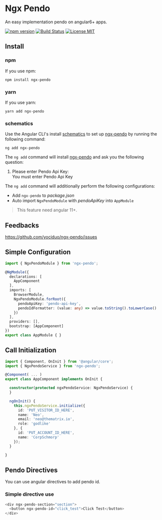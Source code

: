 # Ngx Pendo

An easy implementation pendo on angular6+ apps.

[![npm version](https://img.shields.io/npm/v/ngx-pendo.svg)](https://www.npmjs.com/package/ngx-pendo)
[![Build Status](https://github.com/yociduo/ngx-pendo/actions/workflows/ci.yml/badge.svg?branch=main)](https://github.com/yociduo/ngx-pendo/actions/workflows/ci.yml)
[![License MIT](https://img.shields.io/badge/license-MIT-blue.svg)](https://github.com/yociduo/ngx-pendo/blob/main/LICENSE)

## Install

### npm

If you use npm:

```
npm install ngx-pendo
```

### yarn

If you use yarn:

```
yarn add ngx-pendo
```

### schematics

Use the Angular CLI's install [schematics](https://angular.io/guide/schematics) to set up [ngx-pendo](https://www.npmjs.com/package/ngx-pendo) by running the following command:

```
ng add ngx-pendo
```

The `ng add` command will install [ngx-pendo](https://www.npmjs.com/package/ngx-pendo) and ask you the following question:

1. Please enter Pendo Api Key: <br/> You must enter Pendo Api Key

The `ng add` command will additionally perform the following configurations:

* Add `ngx-pendo` to *package.json*
* Auto import `NgxPendoModule` with *pendoApiKey* into `AppModule`


> This feature need angular 11+.

## Feedbacks

https://github.com/yociduo/ngx-pendo/issues

## Simple Configuration

```ts
import { NgxPendoModule } from 'ngx-pendo';

@NgModule({
  declarations: [
    AppComponent
  ],
  imports: [
    BrowserModule,
    NgxPendoModule.forRoot({
      pendoApiKey: 'pendo-api-key',
      pendoIdFormatter: (value: any) => value.toString().toLowerCase()
    })
  ],
  providers: [],
  bootstrap: [AppComponent]
})
export class AppModule { }
```

## Call Initialization

```ts
import { Component, OnInit } from '@angular/core';
import { NgxPendoService } from 'ngx-pendo';

@Component( ... )
export class AppComponent implements OnInit {

  constructor(protected ngxPendoService: NgxPendoService) {
  }

  ngOnInit() {
    this.ngxPendoService.initialize({
      id: 'PUT_VISITOR_ID_HERE',
      name: 'Neo',
      email: 'neo@thematrix.io',
      role: 'godlike'
    }, {
      id: 'PUT_ACCOUNT_ID_HERE',
      name: 'CorpSchmorp'
    });
  }

}
```

## Pendo Directives

You can use angular directives to add pendo id.

### Simple directive use

```js
<div ngx-pendo-section="section">
  <button ngx-pendo-id="click_test">Click Test</button>
</div>
```
